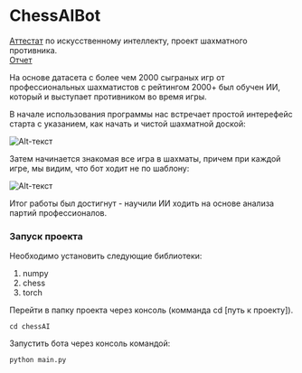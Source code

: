 # ChessAIBot

[Аттестат](https://drive.google.com/file/d/1_6VoVwtred9De3A24zAupJBmSqADeeXi/view?usp=sharing) по искусственному интеллекту, проект шахматного противника.  
[Отчет](https://docs.google.com/document/d/17cDsaej2ZSlj_91qFLHB_jV84m4JgRdQAc9EgaNVHpw/edit?usp=sharing) 

На основе датасета с более чем 2000 сыграных игр от профессиональных шахматистов с рейтингом 2000+ был обучен ИИ, который и выступает противником во время игры.

В начале использования программы нас встречает простой интерефейс старта с указанием, как начать и чистой шахматной доской:  
  
![Alt-текст](https://drive.google.com/file/d/14XCZ21iEspwiT4gw0lW6vuIlc0nrG8mL/view?usp=sharing)

Затем начинается знакомая все игра в шахматы, причем при каждой игре, мы видим, что бот ходит не по шаблону:  
  
![Alt-текст](https://drive.google.com/file/d/19g-wKgtQtXhiIcjASQetB51omgm3wkaN/view?usp=sharing)

Итог работы был достигнут - научили ИИ ходить на основе анализа партий профессионалов.

### Запуск проекта

Необходимо установить следующие библиотеки:
1. numpy
2. chess
3. torch

Перейти в папку проекта через консоль (комманда сd [путь к проекту]).
```
cd chessAI
```

Запустить бота через консоль командой:
```
python main.py
```
